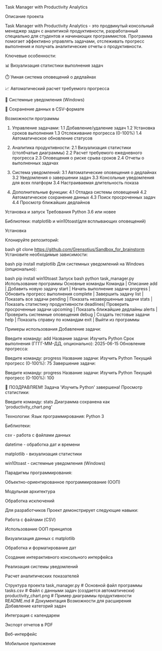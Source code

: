 Task Manager with Productivity Analytics

Описание проекта

Task Manager with Productivity Analytics - это продвинутый консольный менеджер задач с аналитикой продуктивности, разработанный специально для студентов и начинающих программистов. Программа помогает эффективно управлять задачами, отслеживать прогресс выполнения и получать аналитические отчеты о продуктивности.

Ключевые особенности:

📊 Визуализация статистики выполнения задач

⏱️ Умная система оповещений о дедлайнах

📈 Автоматический расчет требуемого прогресса

🔔 Системные уведомления (Windows)

📁 Сохранение данных в CSV-формате

Возможности программы

1. Управление задачами:
  1.1 Добавление/удаление задач
  1.2 Установка сроков выполнения
  1.3 Отслеживание прогресса (0-100%)
  1.4 Автоматическое обновление статусов

2. Аналитика продуктивности:
  2.1 Визуализация статистики (столбчатые диаграммы)
  2.2 Расчет требуемого ежедневного прогресса
  2.3 Оповещения о риске срыва сроков
  2.4 Отчеты о выполненных задачах

3. Система уведомлений:
  3.1 Автоматические оповещения о дедлайнах
  3.2 Уведомления о завершении задач
  3.3 Консольные уведомления для всех платформ
  3.4 Настраиваемая длительность показа

4. Дополнительные функции:
  4.1 Отладка системы оповещений
  4.2 Автоматическое сохранение данных
  4.3 Поиск просроченных задач
  4.4 Просмотр ближайших дедлайнов

Установка и запуск
Требования
Python 3.6 или новее

Библиотеки: matplotlib и win10toast(для всплывающих оповещений)

Установка

Клонируйте репозиторий:

bash
git clone https://github.com/Grensotius/Sandbox_for_brainstorm
Установите необходимые зависимости:

bash
pip install matplotlib
Для системных уведомлений на Windows (опционально):

bash
pip install win10toast
Запуск
bash
python task_manager.py
Использование программы
Основные команды
Команда |	Описание
add	     |  Добавить новую задачу
start	   |  Начать выполнение задачи
progress |  Обновить прогресс выполнения
complete |	 Завершить задачу
list	   |  Показать все задачи
pending	 |  Показать незавершенные задачи
stats	   |  Показать статистику продуктивности
deadlines|	Проверить просроченные задачи
upcoming |	Показать ближайшие дедлайны
alerts	 |  Проверить системные оповещения
debug	   |  Создать тестовые задачи
help	   |  Показать справку по командам
exit	   |  Выйти из программы

Примеры использования
Добавление задачи:

Введите команду: add
Название задачи: Изучить Python
Срок выполнения (ГГГГ-ММ-ДД, опционально): 2025-06-15
Обновление прогресса:

Введите команду: progress
Название задачи: Изучить Python
Текущий прогресс (0-100%): 75
Завершение задачи:

Введите команду: progress
Название задачи: Изучить Python
Текущий прогресс (0-100%): 100

🎉 ПОЗДРАВЛЯЕМ! Задача 'Изучить Python' завершена!
Просмотр статистики:

Введите команду: stats
Диаграмма сохранена как 'productivity_chart.png'

Технологии:
Язык программирования: Python 3

Библиотеки:

csv - работа с файлами данных

datetime - обработка дат и времени

matplotlib - визуализация статистики

win10toast - системные уведомления (Windows)

Парадигмы программирования:

Объектно-ориентированное программирование (ООП)

Модульная архитектура

Обработка исключений

Для разработчиков
Проект демонстрирует следующие навыки:

Работа с файлами (CSV)

Использование ООП принципов

Визуализация данных с matplotlib

Обработка и форматирование дат

Создание интерактивного консольного интерфейса

Реализация системы уведомлений

Расчет аналитических показателей

Структура проекта
task_manager.py        # Основной файл программы
tasks.csv              # Файл с данными задач (создается автоматически)
productivity_chart.png # Пример диаграммы продуктивности
README.md              # Документация
Возможности для расширения
Добавление категорий задач

Интеграция с календарем

Экспорт отчетов в PDF

Веб-интерфейс

Мобильное приложение
